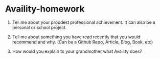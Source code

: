 # Availity-homework

1. Tell me about your proudest professional achievement.  It can also be a personal or school project.  



2. Tell me about something you have read recently that you would recommend and why. (Can be a Github Repo, Article, Blog, Book, etc)



3. How would you explain to your grandmother what Availity does?
